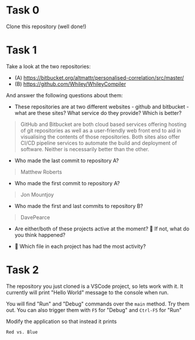 # Task 0

Clone this repository (well done!)

# Task 1

Take a look at the two repositories:

  * (A) https://bitbucket.org/altmattr/personalised-correlation/src/master/
  * (B) https://github.com/Whiley/WhileyCompiler

And answer the following questions about them:

  * These repositories are at two different websites - github and bitbucket - what are these sites?  What service do they provide? Which is better?
  > GitHub and Bitbucket are both cloud based services offering hosting of git repositories as well as a user-friendly web front end to aid in visualising the contents of those repositories. Both sites also offer CI/CD pipeline services to automate the build and deployment of software. Neither is necessarily better than the other.

  * Who made the last commit to repository A?
  > Matthew Roberts 
  * Who made the first commit to repository A?

  > Jon Mountjoy 

  * Who made the first and last commits to repository B?
  > DavePearce 

  * Are either/both of these projects active at the moment? 🤔 If not, what do you think happened?
  

  * 🤔 Which file in each project has had the most activity?

# Task 2

The repository you just cloned is a VSCode project, so lets work with it.  It currently will print "Hello World" message to the console when run.

You will find "Run" and "Debug" commands over the `main` method.  Try them out.  You can also trigger them with `F5` for "Debug" and `Ctrl-F5` for "Run"

Modify the application so that instead it prints

~~~~~
Red vs. Blue
~~~~~
